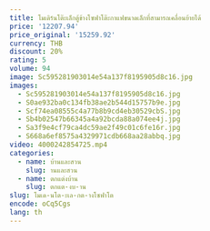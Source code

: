 ```yaml
---
title: โมเดิร์นโต๊ะเล็กตู้ข้างโซฟาโต๊ะกาแฟขนาดเล็กที่สามารถเคลื่อนย้ายได้
price: '12207.94'
price_original: '15259.92'
currency: THB
discount: 20%
rating: 5
volume: 94
image: Sc595281903014e54a137f8195905d8c16.jpg
images:
  - Sc595281903014e54a137f8195905d8c16.jpg
  - S0ae932ba0c134fb38ae2b544d15757b9e.jpg
  - Scf74ea08555c4a77b8b9cd4eb30529cbS.jpg
  - Sb4b02547b66345a4a92bcda88a074ee4j.jpg
  - Sa3f9e4cf79ca4dc59ae2f49c01c6fe16r.jpg
  - S668a6ef8575a4329971cdb668aa28abbq.jpg
video: 4000242854725.mp4
categories:
  - name: บ้านและสวน
    slug: านและสวน
  - name: ตกแต่งบ้าน
    slug: ตกแต-งบ-าน
slug: โมเด-นโต-ะเล-กต-างโซฟาโต
encode: oCq5Cgs
lang: th
---
```

  